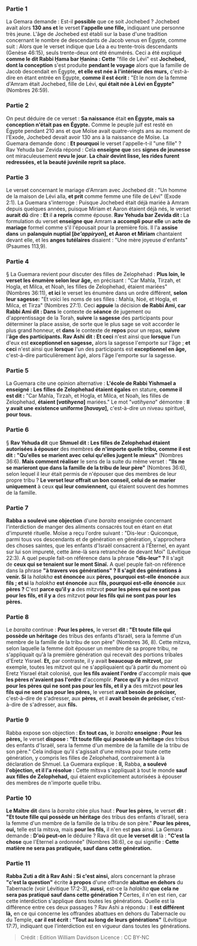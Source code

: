 
### Partie 1
La Gemara demande : Est-il <b>possible</b> que ce soit Jochebed ? Jochebed avait alors <b>130 ans et</b> le verset <b>l'appelle une fille,</b> indiquant une personne très jeune. L'âge de Jochebed est établi sur la base d'une tradition concernant le nombre de descendants de Jacob venus en Égypte, comme suit : Alors que le verset indique que Léa a eu trente-trois descendants (Genèse 46:15), seuls trente-deux ont été énumérés. Ceci a été expliqué <b>comme le dit Rabbi Ḥama bar Ḥanina : Cette</b> "fille de Lévi" est <b>Jochebed, dont la conception</b> s'est produite <b>pendant le voyage</b> alors que la famille de Jacob descendait en Égypte, <b>et elle est née à l'intérieur des murs,</b> c'est-à-dire en étant entrée en Égypte, <b>comme il est écrit :</b> "Et le nom de la femme d'Amram était Jochebed, fille de Lévi, <b>qui était née à Lévi en Égypte"</b> (Nombres 26:59).

### Partie 2
On peut déduire de ce verset : <b>Sa naissance</b> était <b>en Égypte, mais sa conception n'était pas en Égypte.</b> Comme le peuple juif est resté en Égypte pendant 210 ans et que Moïse avait quatre-vingts ans au moment de l'Exode, Jochebed devait avoir 130 ans à la naissance de Moïse. La Guemara demande donc : <b>Et pourquoi</b> le verset l'appelle-t-il "une fille" ? Rav Yehuda bar Zevida répond :</b> Cela <b>enseigne que</b> ses <b>signes de jeunesse</b> ont miraculeusement <b>revu le jour</b>. <b>La chair devint lisse, les rides furent redressées, et la</b> <b>beauté juvénile reprit sa place.</b>

### Partie 3
Le verset concernant le mariage d'Amram avec Jochebed dit : "Un homme de la maison de Lévi alla, <b>et prit</b> comme femme une fille de Lévi" (Exode 2:1). La Guemara s'interroge : Puisque Jochebed était déjà mariée à Amram depuis quelques années, puisque Miriam et Aaron étaient déjà nés, le verset <b>aurait dû</b> dire : <b>Et</b> il <b>a repris</b> comme épouse. <b>Rav Yehuda bar Zevida dit : </b> La formulation du verset <b>enseigne que</b> Amram <b>a accompli pour elle</b> un <b>acte de mariage</b> formel comme s'il l'épousait pour la première fois. Il l'a <b>assise dans</b> un <b>palanquin nuptial [<i>be'appiryon</i>], et Aaron et Miriam</b> chantaient devant elle, et</b> les <b>anges tutélaires</b> disaient : "Une mère joyeuse d'enfants"</b> (Psaumes 113,9).

### Partie 4
§ La Guemara revient pour discuter des filles de Zelophehad : <b>Plus loin, le verset les énumère selon leur âge,</b> en précisant : "Car Mahla, Tirzah, et Hogla, et Milca, et Noah, les filles de Zelophehad, étaient mariées" (Nombres 36:11), <b>et ici</b> le verset les énumère dans un ordre différent, <b>selon leur sagesse:</b> "Et voici les noms de ses filles : Mahla, Noé, et Hogla, et Milca, et Tirza" (Nombres 27:1). Ceci <b>appuie</b> la décision <b>de Rabbi Ami, car Rabbi Ami dit : Dans</b> le contexte de <b>séance</b> de jugement ou d'apprentissage de la Torah, <b>suivre</b> la <b>sagesse</b> des participants pour déterminer la place assise, de sorte que le plus sage se voit accorder le plus grand honneur, et <b>dans</b> le contexte de <b>repos</b> pour un repas, <b>suivre</b> l'<b>âge des participants. Rav Ashi dit : Et ceci</b> n'est ainsi que <b>lorsque</b> l'un d'eux est <b>exceptionnel en sagesse,</b> alors la sagesse l'emporte sur l'âge ; <b>et ceci</b> n'est ainsi que <b>lorsque</b> l'un des participants est <b>exceptionnel en âge,</b> c'est-à-dire particulièrement âgé, alors l'âge l'emporte sur la sagesse.

### Partie 5
La Guemara cite une opinion alternative : <b>L'école de Rabbi Yishmael a enseigné : Les filles de Zelophehad étaient égales</b> en stature, <b>comme il est dit :</b> "Car Mahla, Tirzah, et Hogla, et Milca, et Noah, les filles de Zelophehad, <b>étaient [<i>vatihyena</i>]</b> mariées." Le mot "<i>vatihyena</i>" démontre : <b>Il y avait une</b> <b>existence uniforme [<i>havaya</i>],</b> c'est-à-dire un niveau spirituel, <b>pour tous.</b>

### Partie 6
§ <b>Rav Yehuda dit</b> que <b>Shmuel dit : Les filles de Zelophehad étaient autorisées à épouser</b> des membres <b>de n'importe quelle tribu, comme il est dit : "Qu'elles se marient avec celui qu'elles jugent le mieux"</b> (Nombres 36:6). <b>Mais comment réaliser</b> le sens de la suite du même verset : <b>"Ils ne se marieront que dans la famille de la tribu de leur père"</b> (Nombres 36:6), selon lequel il leur était permis de n'épouser que des membres de leur propre tribu ? <b>Le verset leur offrait un bon conseil, celui de se marier uniquement</b> à ceux <b>qui leur conviennent,</b> qui étaient souvent des hommes de la famille.

### Partie 7
<b>Rabba a soulevé une objection</b> d'une <i>baraita</i> enseignée concernant l'interdiction de manger des aliments consacrés tout en étant en état d'impureté rituelle. Moïse a reçu l'ordre suivant : "Dis-leur : Quiconque, parmi tous vos descendants et de génération en génération, s'approchera des choses saintes, que les enfants d'Israël consacrent à l'Éternel, en ayant sur lui son impureté, cette âme-là sera retranchée de devant Moi" (Lévitique 22:3). A quel peuple fait-on référence dans la phrase <b>"dis-leur" ? </b> Il s'agit de <b>ceux qui se tenaient sur le mont Sinaï.</b> A quel peuple fait-on référence dans la phrase <b>"à travers vos générations" ? Il s'agit des générations à venir. Si</b> la <i>halakha</i> <b>est énoncée</b> aux <b>pères, pourquoi est-elle</b> <b>énoncée</b> aux <b>fils ; et si</b> la <i>halakha</i> <b>est énoncée</b> aux <b>fils, pourquoi est-elle</b> <b>énoncée</b> aux <b>pères ? </b> C'est <b>parce qu'il y a</b> des mitzvot <b>pour les pères qui ne sont pas pour les fils, et il y a</b> des mitzvot <b>pour les fils qui ne sont pas pour les pères.</b>

### Partie 8
Le <i>baraita</i> continue : <b>Pour les pères,</b> le verset <b>dit : "Et toute fille qui possède un héritage</b> des tribus des enfants d'Israël, sera la femme d'un membre de la famille de la tribu de son père" (Nombres 36, 8). Cette mitzva, selon laquelle la femme doit épouser un membre de sa propre tribu, ne s'appliquait qu'à la première génération qui recevait des portions tribales d'Eretz Yisrael. <b>Et,</b> par contraste, il y avait <b>beaucoup de mitzvot,</b> par exemple, toutes les mitzvot qui ne s'appliquaient qu'à partir du moment où Eretz Yisrael était colonisé, que <b>les fils avaient l'ordre</b> d'accomplir mais <b>que les pères n'avaient pas l'ordre</b> d'accomplir. <b>Parce qu'il y a</b> des mitzvot <b>pour les pères qui ne sont pas pour les fils, et il y a</b> des mitzvot <b>pour les fils qui ne sont pas pour les pères,</b> le verset <b>avait besoin de préciser,</b> c'est-à-dire de s'adresser, aux <b>pères,</b> et il <b>avait besoin de préciser,</b> c'est-à-dire de s'adresser, aux <b>fils.</b>

### Partie 9
Rabba expose son objection : <b>En tout cas,</b> le <i>baraita</i> <b>enseigne : Pour les pères,</b> le verset <b>dispose : "Et toute fille qui possède un héritage</b> des tribus des enfants d'Israël, sera la femme d'un membre de la famille de la tribu de son père." Cela indique qu'il s'agissait d'une mitsva pour toute cette génération, y compris les filles de Zelophehad, contrairement à la déclaration de Shmuel. La Guemara explique : <b>Il,</b> Rabba, <b>a soulevé l'objection, et il l'a résolue :</b> Cette mitsva s'appliquait à tout le monde <b>sauf aux filles de Zelophehad,</b> qui étaient explicitement autorisées à épouser des membres de n'importe quelle tribu.

### Partie 10
<b>Le Maître dit</b> dans la <i>baraita</i> citée plus haut : <b>Pour les pères,</b> le verset <b>dit : "Et toute fille qui possède un héritage</b> des tribus des enfants d'Israël, sera la femme d'un membre de la famille de la tribu de son père." <b>Pour les pères, oui,</b> telle est la mitsva, mais <b>pour les fils,</b> il n'en est <b>pas</b> ainsi. La Gemara demande : <b>D'où peut-on</b> le déduire ? Rava dit</b> que <b>le verset dit</b> là : <b>"C'est la chose</b> que l'Eternel a ordonnée" (Nombres 36:6), ce qui signifie : <b>Cette matière ne sera pas pratiquée, sauf dans cette génération.</b>

### Partie 11
<b>Rabba Zuti a dit à Rav Ashi : Si c'est ainsi,</b> alors concernant la phrase <b>"c'est la question"</b> écrite <b>à propos</b> d'une offrande <b>abattue en dehors</b> du Tabernacle (voir Lévitique 17:2-3), <b>aussi,</b> est-ce la <i>halakha</i> <b>que cela ne sera pas pratiqué sauf dans cette génération ? </b> Certes, il n'en est rien, car cette interdiction s'applique dans toutes les générations. Quelle est la différence entre ces deux passages ? Rav Ashi a répondu : Il <b>est différent là,</b> en ce qui concerne les offrandes abattues en dehors du Tabernacle ou du Temple, <b>car il est écrit : "Tout au long de leurs générations"</b> (Lévitique 17:7), indiquant que l'interdiction est en vigueur dans toutes les générations.

>Crédit : Edition William Davidson
>Licence : CC BY-NC